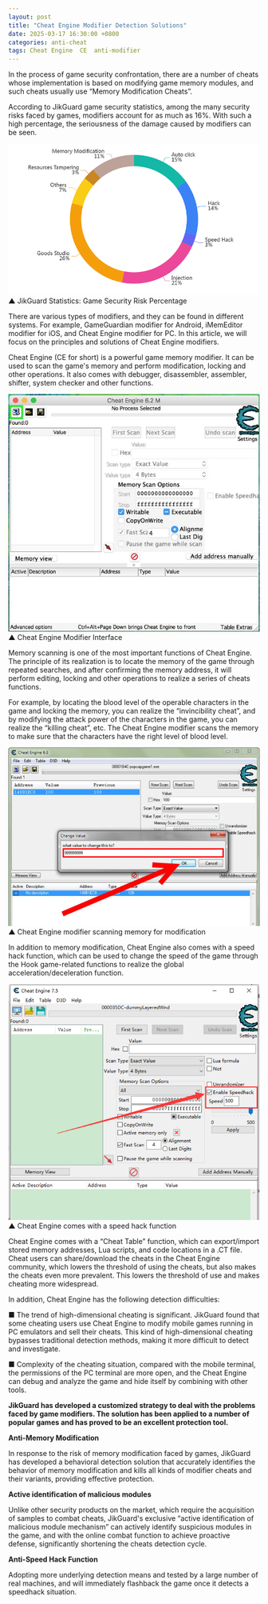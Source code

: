 ```yaml
---
layout: post
title: "Cheat Engine Modifier Detection Solutions"
date: 2025-03-17 16:30:00 +0800
categories: anti-cheat
tags: Cheat Engine  CE  anti-modifier
---
```


In the process of game security confrontation, there are a number of cheats whose implementation is based on modifying game memory modules, and such cheats usually use “Memory Modification Cheats”.<!-- more -->  

According to JikGuard game security statistics, among the many security risks faced by games, modifiers account for as much as 16%. With such a high percentage, the seriousness of the damage caused by modifiers can be seen.

![315_21](/assets/res/2025/Statistics.jpg)  
▲ JikGuard Statistics: Game Security Risk Percentage  

There are various types of modifiers, and they can be found in different systems. For example, GameGuardian modifier for Android, iMemEditor modifier for iOS, and Cheat Engine modifier for PC. In this article, we will focus on the principles and solutions of Cheat Engine modifiers.

Cheat Engine (CE for short) is a powerful game memory modifier. It can be used to scan the game's memory and perform modification, locking and other operations. It also comes with debugger, disassembler, assembler, shifter, system checker and other functions.

![315_21](/assets/res/2025/ce.jpg)  
▲ Cheat Engine Modifier Interface

Memory scanning is one of the most important functions of Cheat Engine. The principle of its realization is to locate the memory of the game through repeated searches, and after confirming the memory address, it will perform editing, locking and other operations to realize a series of cheats functions.

For example, by locating the blood level of the operable characters in the game and locking the memory, you can realize the “invincibility cheat”, and by modifying the attack power of the characters in the game, you can realize the “killing cheat”, etc. The Cheat Engine modifier scans the memory to make sure that the characters have the right level of blood level.

![315_21](/assets/res/2025/cehack.png)  
▲ Cheat Engine modifier scanning memory for modification  

In addition to memory modification, Cheat Engine also comes with a speed hack function, which can be used to change the speed of the game through the Hook game-related functions to realize the global acceleration/deceleration function.

![315_21](/assets/res/2025/cespeed.png)  
▲ Cheat Engine comes with a speed hack function

Cheat Engine comes with a “Cheat Table” function, which can export/import stored memory addresses, Lua scripts, and code locations in a .CT file. Cheat users can share/download the cheats in the Cheat Engine community, which lowers the threshold of using the cheats, but also makes the cheats even more prevalent. This lowers the threshold of use and makes cheating more widespread.

In addition, Cheat Engine has the following detection difficulties:

■ The trend of high-dimensional cheating is significant. JikGuard found that some cheating users use Cheat Engine to modify mobile games running in PC emulators and sell their cheats. This kind of high-dimensional cheating bypasses traditional detection methods, making it more difficult to detect and investigate.

■ Complexity of the cheating situation, compared with the mobile terminal, the permissions of the PC terminal are more open, and the Cheat Engine can debug and analyze the game and hide itself by combining with other tools.

**JikGuard has developed a customized strategy to deal with the problems faced by game modifiers. The solution has been applied to a number of popular games and has proved to be an excellent protection tool.**

**Anti-Memory Modification**

In response to the risk of memory modification faced by games, JikGuard has developed a behavioral detection solution that accurately identifies the behavior of memory modification and kills all kinds of modifier cheats and their variants, providing effective protection.

**Active identification of malicious modules**

Unlike other security products on the market, which require the acquisition of samples to combat cheats, JikGuard's exclusive “active identification of malicious module mechanism” can actively identify suspicious modules in the game, and with the online combat function to achieve proactive defense, significantly shortening the cheats detection cycle.

**Anti-Speed Hack Function**

Adopting more underlying detection means and tested by a large number of real machines, and will immediately flashback the game once it detects a speedhack situation.